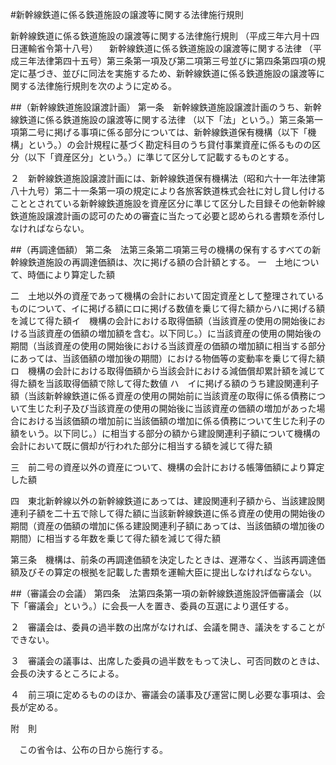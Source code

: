 #新幹線鉄道に係る鉄道施設の譲渡等に関する法律施行規則



新幹線鉄道に係る鉄道施設の譲渡等に関する法律施行規則
（平成三年六月十四日運輸省令第十八号）
　新幹線鉄道に係る鉄道施設の譲渡等に関する法律
（平成三年法律第四十五号）第三条第一項及び第二項第三号並びに第四条第四項の規定に基づき、並びに同法を実施するため、新幹線鉄道に係る鉄道施設の譲渡等に関する法律施行規則を次のように定める。

##（新幹線鉄道施設譲渡計画）
第一条　新幹線鉄道施設譲渡計画のうち、新幹線鉄道に係る鉄道施設の譲渡等に関する法律
（以下「法」という。）第三条第一項第二号に掲げる事項に係る部分については、新幹線鉄道保有機構（以下「機構」という。）の会計規程に基づく勘定科目のうち貸付事業資産に係るものの区分（以下「資産区分」という。）に準じて区分して記載するものとする。

２　新幹線鉄道施設譲渡計画には、新幹線鉄道保有機構法（昭和六十一年法律第八十九号）第二十一条第一項の規定により各旅客鉄道株式会社に対し貸し付けることとされている新幹線鉄道施設を資産区分に準じて区分した目録その他新幹線鉄道施設譲渡計画の認可のための審査に当たって必要と認められる書類を添付しなければならない。



##（再調達価額）
第二条　法第三条第二項第三号の機構の保有するすべての新幹線鉄道施設の再調達価額は、次に掲げる額の合計額とする。
一　土地について、時価により算定した額

二　土地以外の資産であって機構の会計において固定資産として整理されているものについて、イに掲げる額にロに掲げる数値を乗じて得た額からハに掲げる額を減じて得た額イ　機構の会計における取得価額（当該資産の使用の開始後における当該資産の価額の増加額を含む。以下同じ。）に当該資産の使用の開始後の期間（当該資産の使用の開始後における当該資産の価額の増加額に相当する部分にあっては、当該価額の増加後の期間）における物価等の変動率を乗じて得た額
ロ　機構の会計における取得価額から当該会計における減価償却累計額を減じて得た額を当該取得価額で除して得た数値
ハ　イに掲げる額のうち建設関連利子額（当該新幹線鉄道に係る資産の使用の開始前に当該資産の取得に係る債務について生じた利子及び当該資産の使用の開始後に当該資産の価額の増加があった場合における当該価額の増加前に当該価額の増加に係る債務について生じた利子の額をいう。以下同じ。）に相当する部分の額から建設関連利子額について機構の会計において既に償却が行われた部分に相当する額を減じて得た額


三　前二号の資産以外の資産について、機構の会計における帳簿価額により算定した額

四　東北新幹線以外の新幹線鉄道にあっては、建設関連利子額から、当該建設関連利子額を二十五で除して得た額に当該新幹線鉄道に係る資産の使用の開始後の期間（資産の価額の増加に係る建設関連利子額にあっては、当該価額の増加後の期間）に相当する年数を乗じて得た額を減じて得た額




第三条　機構は、前条の再調達価額を決定したときは、遅滞なく、当該再調達価額及びその算定の根拠を記載した書類を運輸大臣に提出しなければならない。



##（審議会の会議）
第四条　法第四条第一項の新幹線鉄道施設評価審議会（以下「審議会」という。）に会長一人を置き、委員の互選により選任する。

２　審議会は、委員の過半数の出席がなければ、会議を開き、議決をすることができない。

３　審議会の議事は、出席した委員の過半数をもって決し、可否同数のときは、会長の決するところによる。

４　前三項に定めるもののほか、審議会の議事及び運営に関し必要な事項は、会長が定める。




附　則


　この省令は、公布の日から施行する。





